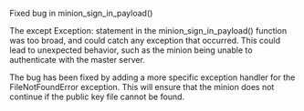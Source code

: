 Fixed bug in minion_sign_in_payload()

The except Exception: statement in the minion_sign_in_payload() function was too broad, and could catch any exception that occurred. This could lead to unexpected behavior, such as the minion being unable to authenticate with the master server.

The bug has been fixed by adding a more specific exception handler for the FileNotFoundError exception. This will ensure that the minion does not continue if the public key file cannot be found.